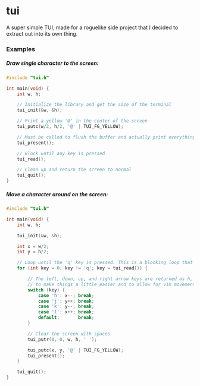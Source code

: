 # tui

A super simple TUI, made for a roguelike side project that I decided to extract out into its own thing.

### Examples
##### Draw single character to the screen:

```c
#include "tui.h"

int main(void) {
    int w, h;

    // Initialize the library and get the size of the terminal
    tui_init(&w, &h);

    // Print a yellow '@' in the center of the screen
    tui_putc(w/2, h/2, '@' | TUI_FG_YELLOW);

    // Must be called to flush the buffer and actually print everything to the screen
    tui_present();

    // Block until any key is pressed
    tui_read();

    // Clean up and return the screen to normal
    tui_quit();
}
```

##### Move a character around on the screen:

```c
#include "tui.h"

int main(void) {
    int w, h;

    tui_init(&w, &h);

    int x = w/2;
    int y = h/2;

    // Loop until the 'q' key is pressed. This is a blocking loop that only iterates when any key is pressed
    for (int key = 0; key != 'q'; key = tui_read()) {

        // The left, down, up, and right arrow keys are returned as h, j, k, and l respectively
        // to make things a little easier and to allow for vim movements
        switch (key) {
            case 'h': x--; break;
            case 'j': y++; break;
            case 'k': y--; break;
            case 'l': x++; break;
            default:       break;
        }

        // Clear the screen with spaces
        tui_putr(0, 0, w, h, ' ');

        tui_putc(x, y, '@' | TUI_FG_YELLOW);
        tui_present();
    }

    tui_quit();
}
```
